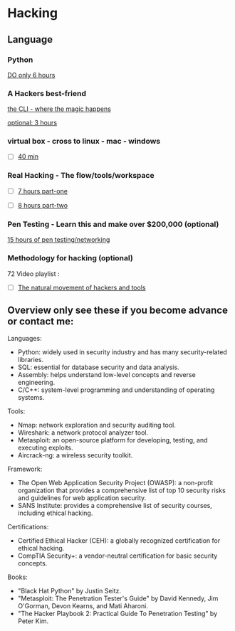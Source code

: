 # Hacking 
## Language
### Python
[DO only 6 hours](https://www.youtube.com/watch?v=XKHEtdqhLK8&t=9197s)

### A Hackers best-friend 
[the CLI - where the magic happens ](https://www.youtube.com/watch?v=yz7nYlnXLfE)

[optional: 3 hours](https://www.youtube.com/watch?v=qnXe1gecux8)

### virtual box - cross to linux - mac - windows
- [ ] [40 min ](https://www.youtube.com/watch?v=8QUEaeyTorg)


### Real Hacking  - The flow/tools/workspace
- [ ] [7 hours part-one ](https://www.youtube.com/watch?v=3FNYvj2U0HM)
- [ ] [8 hours part-two](https://www.youtube.com/watch?v=sH4JCwjybGs)



### Pen Testing - Learn this and make over $200,000 (optional)
[15 hours of pen testing/networking](https://www.youtube.com/watch?v=3Kq1MIfTWCE)



### Methodology for hacking   (optional)
72 Video playlist :
- [ ] [The natural movement of hackers and tools  ](https://www.youtube.com/playlist?list=PL5--8gKSku174EnRTbP4DzU2W80Q1vqtm)



## Overview only see these if you become advance or contact me:
Languages:

-   Python: widely used in security industry and has many security-related libraries.
-   SQL: essential for database security and data analysis.
-   Assembly: helps understand low-level concepts and reverse engineering.
-   C/C++: system-level programming and understanding of operating systems.

Tools:

-   Nmap: network exploration and security auditing tool.
-   Wireshark: a network protocol analyzer tool.
-   Metasploit: an open-source platform for developing, testing, and executing exploits.
-   Aircrack-ng: a wireless security toolkit.

Framework:

-   The Open Web Application Security Project (OWASP): a non-profit organization that provides a comprehensive list of top 10 security risks and guidelines for web application security.
-   SANS Institute: provides a comprehensive list of security courses, including ethical hacking.

Certifications:

-   Certified Ethical Hacker (CEH): a globally recognized certification for ethical hacking.
-   CompTIA Security+: a vendor-neutral certification for basic security concepts.

Books:

-   "Black Hat Python" by Justin Seitz.
-   "Metasploit: The Penetration Tester's Guide" by David Kennedy, Jim O'Gorman, Devon Kearns, and Mati Aharoni.
-   "The Hacker Playbook 2: Practical Guide To Penetration Testing" by Peter Kim.
